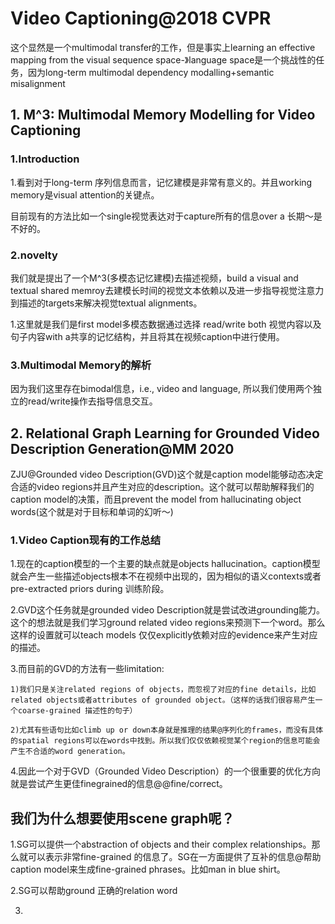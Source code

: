 # Video Captioning@2018 CVPR
这个显然是一个multimodal transfer的工作，但是事实上learning an effective mapping from the visual sequence space-》language space是一个挑战性的任务，因为long-term multimodal dependency modalling+semantic misalignment

## 1. M^3: Multimodal Memory Modelling for Video Captioning
### 1.Introduction
1.看到对于long-term 序列信息而言，记忆建模是非常有意义的。并且working memory是visual attention的关键点。

目前现有的方法比如一个single视觉表达对于capture所有的信息over a 长期～是不好的。
### 2.novelty
我们就是提出了一个M^3(多模态记忆建模)去描述视频，build a visual and textual shared memroy去建模长时间的视觉文本依赖以及进一步指导视觉注意力到描述的targets来解决视觉textual alignments。

1.这里就是我们是first model多模态数据通过选择 read/write both 视觉内容以及句子内容with a共享的记忆结构，并且将其在视频caption中进行使用。

### 3.Multimodal Memory的解析
因为我们这里存在bimodal信息，i.e., video and language, 所以我们使用两个独立的read/write操作去指导信息交互。

## 2. Relational Graph Learning for Grounded Video Description Generation@MM 2020
ZJU@Grounded video Description(GVD)这个就是caption model能够动态决定合适的video regions并且产生对应的description。这个就可以帮助解释我们的caption model的决策，而且prevent the model from hallucinating object words(这个就是对于目标和单词的幻听～)

### 1.Video Caption现有的工作总结
1.现在的caption模型的一个主要的缺点就是objects hallucination。caption模型就会产生一些描述objects根本不在视频中出现的，因为相似的语义contexts或者pre-extracted priors during 训练阶段。

2.GVD这个任务就是grounded video Description就是尝试改进grounding能力。这个的想法就是我们学习ground related video regions来预测下一个word。那么这样的设置就可以teach models 仅仅explicitly依赖对应的evidence来产生对应的描述。

3.而目前的GVD的方法有一些limitation:
```
1)我们只是关注related regions of objects，而忽视了对应的fine details，比如related objects或者attributes of grounded object。（这样的话我们很容易产生一个coarse-grained 描述性的句子）

2)尤其有些语句比如climb up or down本身就是推理的结果@序列化的frames，而没有具体的spatial regions可以在words中找到。所以我们仅仅依赖视觉某个region的信息可能会产生不合适的word generation。
```

4.因此一个对于GVD（Grounded Video Description）的一个很重要的优化方向就是尝试产生更佳finegrained的信息@@fine/correct。

## 我们为什么想要使用scene graph呢？
1.SG可以提供一个abstraction of objects and their complex relationships。那么就可以表示非常fine-grained 的信息了。SG在一方面提供了互补的信息@帮助caption model来生成fine-grained phrases。比如man in blue shirt。

2.SG可以帮助ground 正确的relation word

3.




